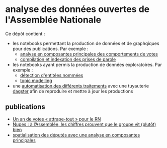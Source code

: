 # analyse des données ouvertes de l'Assemblée Nationale

Ce dépôt contient :

* les notebooks permettant la production de données et de graphqiques pour des publications. Par exemple :
  * [analyse en composantes principales des comportements de votes](https://github.com/taniki/assemblee-nationale/blob/main/an-l16/2_cook_eda_axes.ipynb)
  * [compilation et indexation des prises de parole](https://github.com/taniki/assemblee-nationale/blob/main/an-l16/2_cook_synthese_interruptions.ipynb) 
* les notebooks ayant permis la production de données exploratoires. Par exemple :
  * [détection d'entitées nommées](https://github.com/taniki/assemblee-nationale/blob/main/an-l16/cook_interventions_ner.ipynb)
  * [topic modelling](https://github.com/taniki/assemblee-nationale/blob/main/an-l16/cook_interventions_topic_modelling.ipynb) 
* une [automatisation des différents traitements](https://github.com/taniki/assemblee-nationale/blob/main/an-l16/__init__.py) avec une tuyauterie [dagster] afin de reproduire et mettre à jour les productions

[dagster]: https://dagster.io

## publications

* [Un an de votes « attrape-tout » pour le RN](https://www.mediapart.fr/journal/politique/220623/un-de-votes-attrape-tout-pour-le-rn)
* [Nupes : à l’Assemblée, les chiffres prouvent que le groupe vit (plutôt) bien](https://www.mediapart.fr/journal/politique/130523/nupes-l-assemblee-les-chiffres-prouvent-que-le-groupe-vit-plutot-bien)
* [spatialisation des députés avec une analyse en composantes principales](https://data.11d.im/foodcourt/votes-an/pca-deputes)
